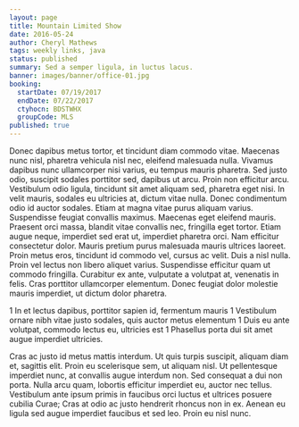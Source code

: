```yaml
---
layout: page
title: Mountain Limited Show
date: 2016-05-24
author: Cheryl Mathews
tags: weekly links, java
status: published
summary: Sed a semper ligula, in luctus lacus.
banner: images/banner/office-01.jpg
booking:
  startDate: 07/19/2017
  endDate: 07/22/2017
  ctyhocn: BDSTWHX
  groupCode: MLS
published: true
---
```

Donec dapibus metus tortor, et tincidunt diam commodo vitae. Maecenas nunc nisl, pharetra vehicula nisl nec, eleifend malesuada nulla. Vivamus dapibus nunc ullamcorper nisi varius, eu tempus mauris pharetra. Sed justo odio, suscipit sodales porttitor sed, dapibus ut arcu. Proin non efficitur arcu. Vestibulum odio ligula, tincidunt sit amet aliquam sed, pharetra eget nisi. In velit mauris, sodales eu ultricies at, dictum vitae nulla. Donec condimentum odio id auctor sodales. Etiam at magna vitae purus aliquam varius.
Suspendisse feugiat convallis maximus. Maecenas eget eleifend mauris. Praesent orci massa, blandit vitae convallis nec, fringilla eget tortor. Etiam augue neque, imperdiet sed erat ut, imperdiet pharetra orci. Nam efficitur consectetur dolor. Mauris pretium purus malesuada mauris ultrices laoreet. Proin metus eros, tincidunt id commodo vel, cursus ac velit. Duis a nisl nulla. Proin vel lectus non libero aliquet varius. Suspendisse efficitur quam ut commodo fringilla. Curabitur ex ante, vulputate a volutpat at, venenatis in felis. Cras porttitor ullamcorper elementum. Donec feugiat dolor molestie mauris imperdiet, ut dictum dolor pharetra.

1 In et lectus dapibus, porttitor sapien id, fermentum mauris
1 Vestibulum ornare nibh vitae justo sodales, quis auctor metus elementum
1 Duis eu ante volutpat, commodo lectus eu, ultricies est
1 Phasellus porta dui sit amet augue imperdiet ultricies.

Cras ac justo id metus mattis interdum. Ut quis turpis suscipit, aliquam diam et, sagittis elit. Proin eu scelerisque sem, ut aliquam nisl. Ut pellentesque imperdiet nunc, at convallis augue interdum non. Sed consequat a dui non porta. Nulla arcu quam, lobortis efficitur imperdiet eu, auctor nec tellus. Vestibulum ante ipsum primis in faucibus orci luctus et ultrices posuere cubilia Curae; Cras at odio ac justo hendrerit rhoncus non in ex. Aenean eu ligula sed augue imperdiet faucibus et sed leo. Proin eu nisl nunc.

